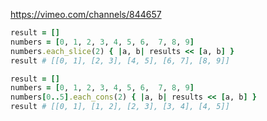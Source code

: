https://vimeo.com/channels/844657

```ruby
result = []
numbers = [0, 1, 2, 3, 4, 5, 6,  7, 8, 9]
numbers.each_slice(2) { |a, b| results << [a, b] }
result # [[0, 1], [2, 3], [4, 5], [6, 7], [8, 9]]
```

```ruby
result = []
numbers = [0, 1, 2, 3, 4, 5, 6,  7, 8, 9]
numbers[0..5].each_cons(2) { |a, b| results << [a, b] }
result # [[0, 1], [1, 2], [2, 3], [3, 4], [4, 5]]

```
